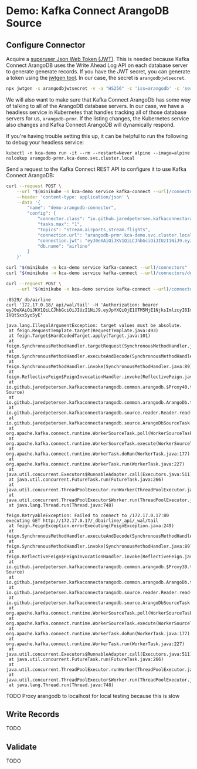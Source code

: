 # Demo: Kafka Connect ArangoDB Source
## Configure Connector
Acquire a [superuser Json Web Token (JWT)](https://www.arangodb.com/docs/stable/http/general.html#superuser-jwt-token). This is needed because Kafka Connect ArangoDB uses the Write Ahead Log API on each database server to generate generate records. If you have the JWT secret, you can generate a token using the [jwtgen tool](https://www.npmjs.com/package/jwtgen). In our case, the secret is `arangodbjwtsecret`.

```bash
npx jwtgen -s arangodbjwtsecret -v -a "HS256" -c 'iss=arangodb' -c 'server_id=myclient'
```

We will also want to make sure that Kafka Connect ArangoDb has some way of talking to all of the ArangoDB database servers. In our case, we have a headless service in Kubernetes that handles tracking all of those database servers for us, `arangodb-prmr`. If the listing changes, the Kubernetes service also changes and Kafka Connect ArangoDB will dynamically respond.

If you're having trouble setting this up, it can be helpful to run the following to debug your headless service:
```
kubectl -n kca-demo run -it --rm --restart=Never alpine --image=alpine
nslookup arangodb-prmr.kca-demo.svc.cluster.local
```

Send a request to the Kafka Connect REST API to configure it to use Kafka Connect ArangoDB:
```bash
curl --request POST \
    --url "$(minikube -n kca-demo service kafka-connect --url)/connectors" \
    --header 'content-type: application/json' \
    --data '{
        "name": "demo-arangodb-connector",
        "config": {
            "connector.class": "io.github.jaredpetersen.kafkaconnectarangodb.source.ArangoDbSourceConnector",
            "tasks.max": "1",
            "topics": "stream.airports,stream.flights",
            "connection.url": "arangodb-prmr.kca-demo.svc.cluster.local",
            "connection.jwt": "eyJ0eXAiOiJKV1QiLCJhbGciOiJIUzI1NiJ9.eyJpYXQiOjE1OTM1ODIxNDUsImlzcyI6ImFyYW5nb2RiIiwic2VydmVyX2lkIjoibXljbGllbnQifQ.irkCPiMXynLuDSiq-y5d9BfEsnWCLctdh2DwuSXZEO8",
            "db.name": "airline"
        }
    }'

curl "$(minikube -n kca-demo service kafka-connect --url)/connectors"
curl "$(minikube -n kca-demo service kafka-connect --url)/connectors/demo-arangodb-connector/tasks"

curl --request POST \
    --url "$(minikube -n kca-demo service kafka-connect --url)/connectors/demo-arangodb-connector/tasks/0/restart"
```

```
:8529/_db/airline
curl '172.17.0.18/_api/wal/tail' -H 'Authorization: bearer eyJ0eXAiOiJKV1QiLCJhbGciOiJIUzI1NiJ9.eyJpYXQiOjE1OTM5MjE1NjksImlzcyI6ImFyYW5nb2RiIiwic2VydmVyX2lkIjoibXljbGllbnQifQ.V3kIrd9acWQuxf8kgMMJgnHHDMg9_-IVQtSxx5yo5yE'
```

```
java.lang.IllegalArgumentException: target values must be absolute.
 at feign.RequestTemplate.target(RequestTemplate.java:493)
 at feign.Target$HardCodedTarget.apply(Target.java:101)
 at feign.SynchronousMethodHandler.targetRequest(SynchronousMethodHandler.java:163)
 at feign.SynchronousMethodHandler.executeAndDecode(SynchronousMethodHandler.java:110)
 at feign.SynchronousMethodHandler.invoke(SynchronousMethodHandler.java:89)
 at feign.ReflectiveFeign$FeignInvocationHandler.invoke(ReflectiveFeign.java:100)
 at io.github.jaredpetersen.kafkaconnectarangodb.common.arangodb.$Proxy40.tailWal(Unknown Source)
 at io.github.jaredpetersen.kafkaconnectarangodb.common.arangodb.ArangoDb.tailWal(ArangoDb.java:38)
 at io.github.jaredpetersen.kafkaconnectarangodb.source.reader.Reader.read(Reader.java:19)
 at io.github.jaredpetersen.kafkaconnectarangodb.source.ArangoDbSourceTask.poll(ArangoDbSourceTask.java:57)
 at org.apache.kafka.connect.runtime.WorkerSourceTask.poll(WorkerSourceTask.java:265)
 at org.apache.kafka.connect.runtime.WorkerSourceTask.execute(WorkerSourceTask.java:232)
 at org.apache.kafka.connect.runtime.WorkerTask.doRun(WorkerTask.java:177)
 at org.apache.kafka.connect.runtime.WorkerTask.run(WorkerTask.java:227)
 at java.util.concurrent.Executors$RunnableAdapter.call(Executors.java:511)
 at java.util.concurrent.FutureTask.run(FutureTask.java:266)
 at java.util.concurrent.ThreadPoolExecutor.runWorker(ThreadPoolExecutor.java:1149)
 at java.util.concurrent.ThreadPoolExecutor$Worker.run(ThreadPoolExecutor.java:624)
 at java.lang.Thread.run(Thread.java:748)
```

```
feign.RetryableException: Failed to connect to /172.17.0.17:80 executing GET http://172.17.0.17/_dbairline/_api/_wal/tail
 at feign.FeignException.errorExecuting(FeignException.java:249)
 at feign.SynchronousMethodHandler.executeAndDecode(SynchronousMethodHandler.java:129)
 at feign.SynchronousMethodHandler.invoke(SynchronousMethodHandler.java:89)
 at feign.ReflectiveFeign$FeignInvocationHandler.invoke(ReflectiveFeign.java:100)
 at io.github.jaredpetersen.kafkaconnectarangodb.common.arangodb.$Proxy39.tailWal(Unknown Source)
 at io.github.jaredpetersen.kafkaconnectarangodb.common.arangodb.ArangoDb.tailWal(ArangoDb.java:38)
 at io.github.jaredpetersen.kafkaconnectarangodb.source.reader.Reader.read(Reader.java:19)
 at io.github.jaredpetersen.kafkaconnectarangodb.source.ArangoDbSourceTask.poll(ArangoDbSourceTask.java:57)
 at org.apache.kafka.connect.runtime.WorkerSourceTask.poll(WorkerSourceTask.java:265)
 at org.apache.kafka.connect.runtime.WorkerSourceTask.execute(WorkerSourceTask.java:232)
 at org.apache.kafka.connect.runtime.WorkerTask.doRun(WorkerTask.java:177)
 at org.apache.kafka.connect.runtime.WorkerTask.run(WorkerTask.java:227)
 at java.util.concurrent.Executors$RunnableAdapter.call(Executors.java:511)
 at java.util.concurrent.FutureTask.run(FutureTask.java:266)
 at java.util.concurrent.ThreadPoolExecutor.runWorker(ThreadPoolExecutor.java:1149)
 at java.util.concurrent.ThreadPoolExecutor$Worker.run(ThreadPoolExecutor.java:624)
 at java.lang.Thread.run(Thread.java:748)
```

TODO Proxy arangodb to localhost for local testing because this is slow

## Write Records
TODO

## Validate
TODO
